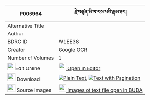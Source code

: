 |P006964|རྗེ་བཙུན་མི་ལ་རས་པའི་རྣམ་ཐར། 
| --- | --- 
|Alternative Title |
|Author | 
|BDRC ID | W1EE38
|Creator | Google OCR
|Number of Volumes| 1
|<img width="25" src="https://img.icons8.com/color/25/000000/edit-property.png">Edit Online| [<img width="25" src="https://avatars.githubusercontent.com/u/45091458?s=200&v=4"> Open in Editor](http://editor.openpecha.org/P006964)
|<img width="25" src="https://img.icons8.com/fluent/48/000000/download-2.png"/>  Download | [![](https://img.icons8.com/color/20/000000/txt.png)Plain Text](https://github.com/Openpecha/P006964/releases/download/v1/jetsun_milarepa_i_namtar_plain_P006964.zip), [![](https://img.icons8.com/color/20/000000/txt.png)Text with Pagination](https://github.com/Openpecha/P006964/releases/download/v1/jetsun_milarepa_i_namtar_pages_P006964.zip)
|<img width="25" src="https://img.icons8.com/plasticine/100/000000/pictures-folder.png"/>  Source Images | [<img width="25" src="https://library.bdrc.io/icons/BUDA-small.svg"> Images of text file open in BUDA](https://library.bdrc.io/show/bdr:W1EE38)